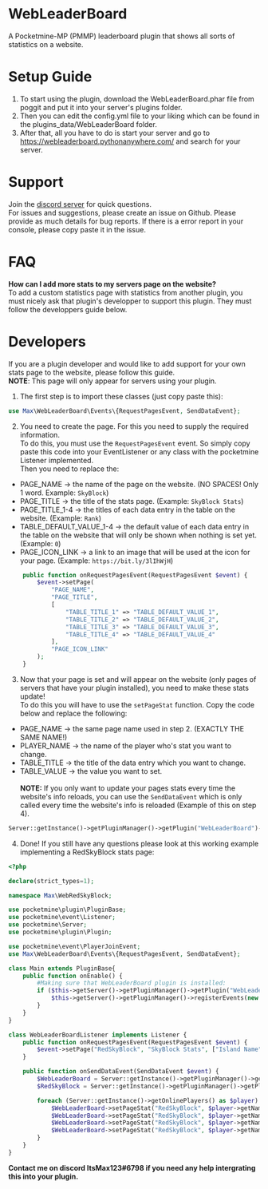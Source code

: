 # WebLeaderBoard
A Pocketmine-MP (PMMP) leaderboard plugin that shows all sorts of statistics on a website.

# Setup Guide
1. To start using the plugin, download the WebLeaderBoard.phar file from poggit and put it into your server's plugins folder.
2. Then you can edit the config.yml file to your liking which can be found in the plugins_data/WebLeaderBoard folder.
5. After that, all you have to do is start your server and go to https://webleaderboard.pythonanywhere.com/ and search for your server.

# Support
Join the [discord server](https://discord.gg/YJZNhwhyMQ) for quick questions.<br>
For issues and suggestions, please create an issue on Github. Please provide as much details for bug reports. If there is a error report in your console, please copy paste it in the issue.

# FAQ
**How can I add more stats to my servers page on the website?**<br>
To add a custom statistics page with statistics from another plugin, you must nicely ask that plugin's developper to support this plugin. They must follow the developpers guide below.

# Developers
If you are a plugin developer and would like to add support for your own stats page to the website, please follow this guide.<br>
**NOTE**: This page will only appear for servers using your plugin.

1. The first step is to import these classes (just copy paste this):
```php
use Max\WebLeaderBoard\Events\{RequestPagesEvent, SendDataEvent};
```

2. You need to create the page. For this you need to supply the required information.<br>
To do this, you must use the `RequestPagesEvent` event. So simply copy paste this code into your EventListener or any class with the pocketmine Listener implemented.<br>
Then you need to replace the:
- PAGE_NAME -> the name of the page on the website. (NO SPACES! Only 1 word. Example: `SkyBlock`)
- PAGE_TITLE -> the title of the stats page. (Example: `SkyBlock Stats`)
- PAGE_TITLE_1-4 -> the titles of each data entry in the table on the website. (Example: `Rank`)
- TABLE_DEFAULT_VALUE_1-4 -> the default value of each data entry in the table on the website that will only be shown when nothing is set yet. (Example: `0`)
- PAGE_ICON_LINK -> a link to an image that will be used at the icon for your page. (Example: `https://bit.ly/3lIhWjH`)
```php
    public function onRequestPagesEvent(RequestPagesEvent $event) {
        $event->setPage(
            "PAGE_NAME",
            "PAGE_TITLE",
            [	
                "TABLE_TITLE_1" => "TABLE_DEFAULT_VALUE_1", 
                "TABLE_TITLE_2" => "TABLE_DEFAULT_VALUE_2", 
                "TABLE_TITLE_3" => "TABLE_DEFAULT_VALUE_3", 
                "TABLE_TITLE_4" => "TABLE_DEFAULT_VALUE_4"
            ],
            "PAGE_ICON_LINK"
        );
    }
```

3. Now that your page is set and will appear on the website (only pages of servers that have your plugin installed), you need to make these stats update!<br>
To do this you will have to use the `setPageStat` function. Copy the code below and replace the following:
- PAGE_NAME -> the same page name used in step 2. (EXACTLY THE SAME NAME!)
- PLAYER_NAME -> the name of the player who's stat you want to change.
- TABLE_TITLE -> the title of the data entry which you want to change.
- TABLE_VALUE -> the value you want to set.
<br><br>**NOTE:** If you only want to update your pages stats every time the website's info reloads, you can use the `SendDataEvent` which is only called every time the website's info is reloaded (Example of this on step 4).
```php
Server::getInstance()->getPluginManager()->getPlugin("WebLeaderBoard")->setPageStat("PAGE_NAME", "PLAYER_NAME", "TABLE_TITLE", "TABLE_VALUE");
```

4. Done! If you still have any questions please look at this working example implementing a RedSkyBlock stats page:
```php
<?php

declare(strict_types=1);

namespace Max\WebRedSkyBlock;

use pocketmine\plugin\PluginBase;
use pocketmine\event\Listener;
use pocketmine\Server;
use pocketmine\plugin\Plugin;

use pocketmine\event\PlayerJoinEvent;
use Max\WebLeaderBoard\Events\{RequestPagesEvent, SendDataEvent};

class Main extends PluginBase{
    public function onEnable() {
    	#Making sure that WebLeaderBoard plugin is installed:
    	if ($this->getServer()->getPluginManager()->getPlugin("WebLeaderBoard") instanceof Plugin) {
            $this->getServer()->getPluginManager()->registerEvents(new WebLeaderBoardListener($this), $this);
    	}
    }
}

class WebLeaderBoardListener implements Listener {
    public function onRequestPagesEvent(RequestPagesEvent $event) {
        $event->setPage("RedSkyBlock", "SkyBlock Stats", ["Island Name" => "N/A", "Island Size" => "N/A", "Island Value" => "N/A", "Island Rank" => "N/A"], "https://raw.githubusercontent.com/RedCraftGH/RedSkyBlock/master/icon.png");
    }

    public function onSendDataEvent(SendDataEvent $event) {
        $WebLeaderBoard = Server::getInstance()->getPluginManager()->getPlugin("WebLeaderBoard");
        $RedSkyBlock = Server::getInstance()->getPluginManager()->getPlugin("RedSkyBlock");

        foreach (Server::getInstance()->getOnlinePlayers() as $player) {
            $WebLeaderBoard->setPageStat("RedSkyBlock", $player->getName(), "Island Name", (string)$RedSkyBlock->getIslandName($player));
            $WebLeaderBoard->setPageStat("RedSkyBlock", $player->getName(), "Island Size", (string)$RedSkyBlock->getIslandSize($player));
            $WebLeaderBoard->setPageStat("RedSkyBlock", $player->getName(), "Island Value", (string)$RedSkyBlock->getIslandValue($player));
            $WebLeaderBoard->setPageStat("RedSkyBlock", $player->getName(), "Island Rank", (string)$RedSkyBlock->getIslandRank($player));
        }
    }
}
```

**Contact me on discord ItsMax123#6798 if you need any help intergrating this into your plugin.**
